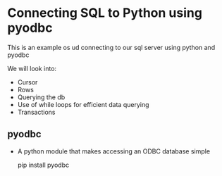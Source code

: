 # Connecting SQL to Python using pyodbc

This is an example os ud connecting to our sql server using python and pyodbc

We will look into:
- Cursor
- Rows 
- Querying the db
- Use of while loops for efficient data querying
- Transactions

## pyodbc
- A python module that makes accessing an ODBC database 
simple

    pip install pyodbc
